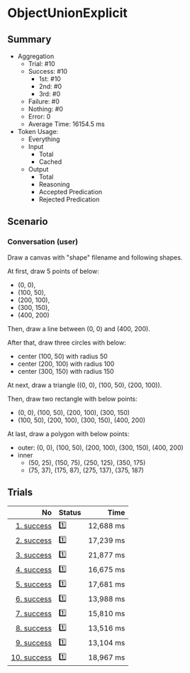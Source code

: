 # ObjectUnionExplicit
## Summary
  - Aggregation
    - Trial: #10
    - Success: #10
      - 1st: #10
      - 2nd: #0
      - 3rd: #0
    - Failure: #0
    - Nothing: #0
    - Error: 0
    - Average Time: 16154.5 ms
  - Token Usage:
    - Everything
    - Input
      - Total
      - Cached
    - Output
      - Total
      - Reasoning
      - Accepted Predication
      - Rejected Predication

## Scenario
### Conversation (user)
Draw a canvas with "shape" filename and following shapes.

At first, draw 5 points of below:

  - (0, 0),
  - (100, 50),
  - (200, 100),
  - (300, 150),
  - (400, 200)

Then, draw a line between (0, 0) and (400, 200).

After that, draw three circles with below:

  - center (100, 50) with radius 50
  - center (200, 100) with radius 100
  - center (300, 150) with radius 150

At next, draw a triangle ((0, 0), (100, 50), (200, 100)).

Then, draw two rectangle with below points:

  - (0, 0), (100, 50), (200, 100), (300, 150)
  - (100, 50), (200, 100), (300, 150), (400, 200)

At last, draw a polygon with below points:

  - outer: (0, 0), (100, 50), (200, 100), (300, 150), (400, 200)
  - inner
    - (50, 25), (150, 75), (250, 125), (350, 175)
    - (75, 37), (175, 87), (275, 137), (375, 187)

## Trials
No | Status | Time
---:|:-------|------:
[1. success](./trials/1.success.json) | 1️⃣ | 12,688 ms
[2. success](./trials/2.success.json) | 1️⃣ | 17,239 ms
[3. success](./trials/3.success.json) | 1️⃣ | 21,877 ms
[4. success](./trials/4.success.json) | 1️⃣ | 16,675 ms
[5. success](./trials/5.success.json) | 1️⃣ | 17,681 ms
[6. success](./trials/6.success.json) | 1️⃣ | 13,988 ms
[7. success](./trials/7.success.json) | 1️⃣ | 15,810 ms
[8. success](./trials/8.success.json) | 1️⃣ | 13,516 ms
[9. success](./trials/9.success.json) | 1️⃣ | 13,104 ms
[10. success](./trials/10.success.json) | 1️⃣ | 18,967 ms